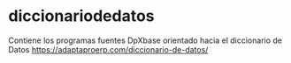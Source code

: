 # diccionariodedatos
Contiene los programas fuentes DpXbase orientado hacia el diccionario de Datos
https://adaptaproerp.com/diccionario-de-datos/
